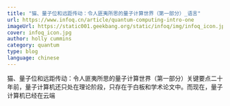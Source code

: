 ```yaml
---
title: "猫、量子位和远距传动：令人匪夷所思的量子计算世界（第一部分）_语言"
url: https://www.infoq.cn/article/quantum-computing-intro-one
imageUrl: https://static001.geekbang.org/static/infoq/img/infoq_icon.jpg
cover: infoq_icon.jpg
author: holly cummins
category: quantum
type: blog
language: chinese
---
```


猫、量子位和远距传动：令人匪夷所思的量子计算世界（第一部分）关键要点二十年前，量子计算机还只处在理论阶段，只存在于白板和学术论文中。而现在，量子计算机已经在云端
